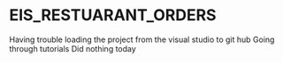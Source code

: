 # EIS_RESTUARANT_ORDERS
Having trouble loading the project from the visual studio to git hub
Going through tutorials
Did nothing today
